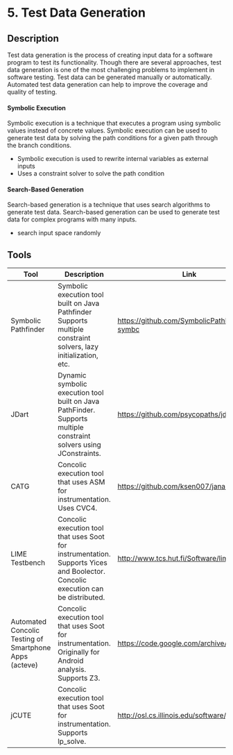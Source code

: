 # 5. Test Data Generation

## Description

Test data generation is the process of creating input data for a software program to test its functionality. Though there are several approaches, test data generation is one of the most challenging problems to implement in software testing. Test data can be generated manually or automatically. Automated test data generation can help to improve the coverage and quality of testing.

#### Symbolic Execution

Symbolic execution is a technique that executes a program using symbolic values instead of concrete values. Symbolic execution can be used to generate test data by solving the path conditions for a given path through the branch conditions.

* Symbolic execution is used to rewrite internal variables as external inputs
* Uses a constraint solver to solve the path condition

#### Search-Based Generation

Search-based generation is a technique that uses search algorithms to generate test data. Search-based generation can be used to generate test data for complex programs with many inputs.

* search input space randomly

## Tools&#x20;

<table data-full-width="true"><thead><tr><th width="161">Tool</th><th width="319">Description</th><th data-type="content-ref">Link</th></tr></thead><tbody><tr><td>Symbolic Pathfinder</td><td>Symbolic execution tool built on Java Pathfinder Supports multiple constraint solvers, lazy initialization, etc.</td><td><a href="https://github.com/SymbolicPathFinder/jpf-symbc">https://github.com/SymbolicPathFinder/jpf-symbc</a></td></tr><tr><td>JDart</td><td>Dynamic symbolic execution tool built on Java PathFinder. Supports multiple constraint solvers using JConstraints.</td><td><a href="https://github.com/psycopaths/jdart">https://github.com/psycopaths/jdart</a></td></tr><tr><td>CATG</td><td>Concolic execution tool that uses ASM for instrumentation. Uses CVC4.</td><td><a href="https://github.com/ksen007/janala2">https://github.com/ksen007/janala2</a></td></tr><tr><td>LIME Testbench</td><td>Concolic execution tool that uses Soot for instrumentation. Supports Yices and Boolector. Concolic execution can be distributed.</td><td><a href="http://www.tcs.hut.fi/Software/lime/">http://www.tcs.hut.fi/Software/lime/</a></td></tr><tr><td>Automated Concolic Testing of Smartphone Apps (acteve)</td><td>Concolic execution tool that uses Soot for instrumentation. Originally for Android analysis. Supports Z3.</td><td><a href="https://code.google.com/archive/p/acteve/">https://code.google.com/archive/p/acteve/</a></td></tr><tr><td>jCUTE</td><td>Concolic execution tool that uses Soot for instrumentation. Supports lp_solve.</td><td><a href="http://osl.cs.illinois.edu/software/jcute/">http://osl.cs.illinois.edu/software/jcute/</a></td></tr></tbody></table>
